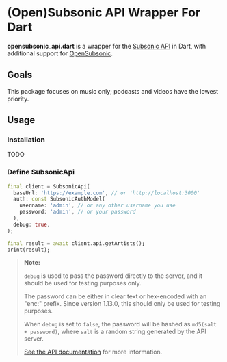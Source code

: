 # (Open)Subsonic API Wrapper For Dart

**opensubsonic_api.dart** is a wrapper for the [Subsonic API](https://www.subsonic.org/) in Dart, with additional support for [OpenSubsonic](https://opensubsonic.netlify.app/).

## Goals

This package focuses on music only; podcasts and videos have the lowest priority.

## Usage

### Installation

TODO

### Define SubsonicApi

```dart
final client = SubsonicApi(
  baseUrl: 'https://example.com', // or 'http://localhost:3000'
  auth: const SubsonicAuthModel(
    username: 'admin', // or any other username you use
    password: 'admin', // or your password
  ),
  debug: true,
);

final result = await client.api.getArtists();
print(result);
```

> **Note:**
> 
> `debug` is used to pass the password directly to the server, and it should be used for testing purposes only.
>
> The password can be either in clear text or hex-encoded with an "enc:" prefix. Since version 1.13.0, this should only be used for testing purposes. 
>
> When `debug` is set to `false`, the password will be hashed as `md5(salt + password)`, where `salt` is a random string generated by the API server.
>
> [See the API documentation](https://subsonic.org/pages/api.jsp) for more information.

